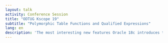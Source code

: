 ```yaml
---
layout: talk
activity: Conference Session
title: "ODTUG Kscope 19"
subtitle: "Polymorphic Table Functions and Qualified Expressions"
lang: en
description: 'The most interesting new features Oracle 18c introduces to developers are Polymorphic Table Functions and Qualified Expressions. Polymorphic Table Functions finally allow the developer to define the structure of the returned records at runtime.'
---
```

